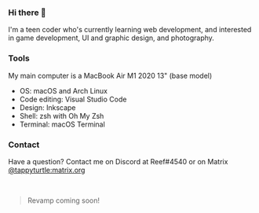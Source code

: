 ### Hi there 👋
I'm a teen coder who's currently learning web development, and interested in game development, UI and graphic design, and photography.

### Tools
My main computer is a MacBook Air M1 2020 13" (base model)

- OS: macOS and Arch Linux
- Code editing: Visual Studio Code
- Design: Inkscape
- Shell: zsh with Oh My Zsh
- Terminal: macOS Terminal

### Contact
Have a question? Contact me on Discord at Reef#4540 or on Matrix [@tappyturtle:matrix.org](https://matrix.to/#/@tappyturtle:matrix.org)

<br>

> Revamp coming soon!

<!--
**nreef12/nreef12** is a ✨ _special_ ✨ repository because its `README.md` (this file) appears on your GitHub profile.

Here are some ideas to get you started:

- 🔭 I’m currently working on ...
- 🌱 I’m currently learning ...
- 👯 I’m looking to collaborate on ...
- 🤔 I’m looking for help with ...
- 💬 Ask me about ...
- 📫 How to reach me: ...
- 😄 Pronouns: ...
- ⚡ Fun fact: ...
-->
